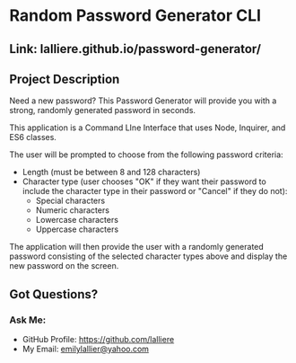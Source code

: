 # Random Password Generator CLI

## Link: lalliere.github.io/password-generator/

## Project Description
Need a new password? This Password Generator will provide you with a strong, randomly generated password in seconds.

This application is a Command LIne Interface that uses Node, Inquirer, and ES6 classes.

The user will be prompted to choose from the following password criteria:
* Length (must be between 8 and 128 characters)
* Character type (user chooses "OK" if they want their password to include the character type in their password or "Cancel" if they do not):
    * Special characters
    * Numeric characters
    * Lowercase characters
    * Uppercase characters

The application will then provide the user with a randomly generated password consisting of the selected character types above and display the new password on the screen.

## Got Questions? 
### Ask Me:
* GitHub Profile: https://github.com/lalliere
* My Email: emilylallier@yahoo.com